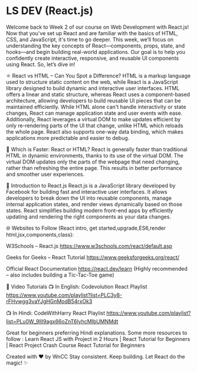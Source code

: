 <h1>LS DEV (React.js)</h1>

Welcome back to Week 2 of our course on Web Development with React.js! Now that you've set up React and are familiar with the basics of HTML, CSS, and JavaScript, it's time to go deeper. This week, we’ll focus on understanding the key concepts of React—components, props, state, and hooks—and begin building real-world applications.
Our goal is to help you confidently create interactive, responsive, and reusable UI components using React.
So, let’s dive in!



⚛️ React vs HTML – Can You Spot a Difference?
HTML is a markup language used to structure static content on the web, while React is a JavaScript library designed to build dynamic and interactive user interfaces. HTML offers a linear and static structure, whereas React uses a component-based architecture, allowing developers to build reusable UI pieces that can be maintained efficiently. While HTML alone can't handle interactivity or state changes, React can manage application state and user events with ease. Additionally, React leverages a virtual DOM to make updates efficient by only re-rendering parts of the UI that change, unlike HTML which reloads the whole page. React also supports one-way data binding, which makes applications more predictable and easier to debug.



🚀 Which is Faster: React or HTML?
React is generally faster than traditional HTML in dynamic environments, thanks to its use of the virtual DOM. The virtual DOM updates only the parts of the webpage that need changing, rather than refreshing the entire page. This results in better performance and smoother user experiences.



🧠 Introduction to React.js
React.js is a JavaScript library developed by Facebook for building fast and interactive user interfaces. It allows developers to break down the UI into reusable components, manage internal application states, and render views dynamically based on those states.
React simplifies building modern front-end apps by efficiently updating and rendering the right components as your data changes.



🌐 Websites to Follow (React intro, get started,upgrade,ES6,render html,jsx,components,class):

W3Schools – React.js
 https://www.w3schools.com/react/default.asp 
 


Geeks for Geeks – React Tutorial
https://www.geeksforgeeks.org/react/



Official React Documentation
https://react.dev/learn	
 (Highly recommended – also includes building a Tic-Tac-Toe game)
 




🎥 Video Tutorials 
📺 In English:
Codevolution React Playlist
https://www.youtube.com/playlist?list=PLC3y8-rFHvwgg3vaYJgHGnModB54rxOk3	



📺 In Hindi:
CodeWithHarry React Playlist
https://www.youtube.com/playlist?list=PLu0W_9lII9agx66oZnT6IyhcMIbUMNMdt	

 Great for beginners preferring Hindi explanations.
Some more resources to follow : Learn React JS with Project in 2 Hours  | React Tutorial for Beginners | React Project Crash Course React Tutorial for Beginners

Created with ❤️ by WnCC
 Stay consistent. Keep building. Let React do the magic! ✨
